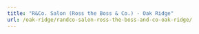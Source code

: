 ```yaml
---
title: "R&Co. Salon (Ross the Boss & Co.) - Oak Ridge"
url: /oak-ridge/randco-salon-ross-the-boss-and-co-oak-ridge/
---
```

